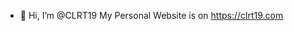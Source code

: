- 👋 Hi, I’m @CLRT19
My Personal Website is on https://clrt19.com
<!---
CLRT19/CLRT19 is a ✨ special ✨ repository because its `README.md` (this file) appears on your GitHub profile.
You can click the Preview link to take a look at your changes.
--->

